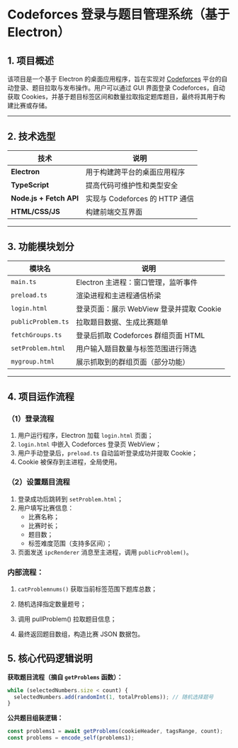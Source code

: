 
# Codeforces 登录与题目管理系统（基于 Electron）

## 1. 项目概述

该项目是一个基于 Electron 的桌面应用程序，旨在实现对 [Codeforces](https://codeforces.com) 平台的自动登录、题目拉取与发布操作。用户可以通过 GUI 界面登录 Codeforces，自动获取 Cookies，并基于题目标签区间和数量拉取指定题库题目，最终将其用于构建比赛或存储。

---

## 2. 技术选型

| 技术                    | 说明                           |
| ----------------------- | ------------------------------ |
| **Electron**            | 用于构建跨平台的桌面应用程序   |
| **TypeScript**          | 提高代码可维护性和类型安全     |
| **Node.js + Fetch API** | 实现与 Codeforces 的 HTTP 通信 |
| **HTML/CSS/JS**         | 构建前端交互界面               |

---

## 3. 功能模块划分

| 模块名             | 说明                                     |
| ------------------ | ---------------------------------------- |
| `main.ts`          | Electron 主进程：窗口管理，监听事件      |
| `preload.ts`       | 渲染进程和主进程通信桥梁                 |
| `login.html`       | 登录页面：展示 WebView 登录并提取 Cookie |
| `publicProblem.ts` | 拉取题目数据、生成比赛题单               |
| `fetchGroups.ts`   | 登录后抓取 Codeforces 群组页面 HTML      |
| `setProblem.html`  | 用户输入题目数量与标签范围进行筛选       |
| `mygroup.html`     | 展示抓取到的群组页面（部分功能）         |

---

## 4. 项目运作流程

### （1）登录流程

1. 用户运行程序，Electron 加载 `login.html` 页面；
2. `login.html` 中嵌入 Codeforces 登录页 WebView；
3. 用户手动登录后，`preload.ts` 自动监听登录成功并提取 Cookie；
4. Cookie 被保存到主进程，全局使用。

### （2）设置题目流程

1. 登录成功后跳转到 `setProblem.html`；
2. 用户填写比赛信息：
   - 比赛名称；
   - 比赛时长；
   - 题目数；
   - 标签难度范围（支持多区间）；
3. 页面发送 `ipcRenderer` 消息至主进程，调用 `publicProblem()`。



### 内部流程：

1. `catProblemnums()` 获取当前标签范围下题库总数；

2. 随机选择指定数量题号；

3. 调用 pullProblem() 拉取题目信息；

4. 最终返回题目数组，构造比赛 JSON 数据包。

## 5. 核心代码逻辑说明  

**获取题目流程（摘自 `getProblems` 函数）：**

```ts
while (selectedNumbers.size < count) {
  selectedNumbers.add(randomInt(1, totalProblems)); // 随机选择题号
}
```

**公共题目组装逻辑：**

```ts
const problems1 = await getProblems(cookieHeader, tagsRange, count);
const problems = encode_self(problems1);

```
